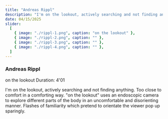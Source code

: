 ```yaml
---
title: "Andreas Rippl"
description: "I'm on the lookout, actively searching and not finding anything."
date: 04/15/2025
slider:
  [
    { image: "./rippl-1.png", caption: "on the lookout" },
    { image: "./rippl-2.png", caption: "" },
    { image: "./rippl-3.png", caption: "" },
    { image: "./rippl-4.png", caption: "" },
  ]
---
```


### Andreas Rippl

on the lookout
Duration: 4'01

I'm on the lookout, actively searching and not finding anything. Too close to comfort in a comforting way. "on the lookout" uses an endoscopic camera to explore different parts of the body in an uncomfortable and disorienting manner. Flashes of familiarity which pretend to orientate the viewer pop up sparingly.

